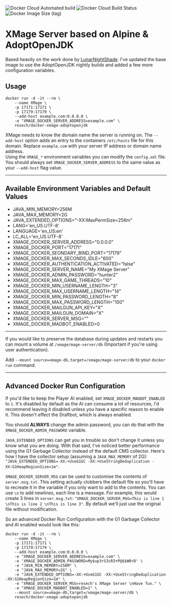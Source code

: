 ![Docker Cloud Automated build](https://img.shields.io/docker/cloud/automated/resech/docker-xmage-adoptopenjdk?style=plastic?link=https://hub.docker.com/r/resech/docker-xmage-adoptopenjdk/tags&link=https://hub.docker.com/r/resech/docker-xmage-adoptopenjdk/builds) ![Docker Cloud Build Status](https://img.shields.io/docker/cloud/build/resech/docker-xmage-adoptopenjdk?style=plastic?link=https://hub.docker.com/r/resech/docker-xmage-adoptopenjdk/tags&link=https://hub.docker.com/r/resech/docker-xmage-adoptopenjdk/builds) ![Docker Image Size (tag)](https://img.shields.io/docker/image-size/resech/docker-xmage-adoptopenjdk/latest?style=plastic?link=https://hub.docker.com/r/resech/docker-xmage-adoptopenjdk/tags&link=https://hub.docker.com/r/resech/docker-xmage-adoptopenjdk/tags)

# XMage Server based on Alpine & AdoptOpenJDK

Based heavily on the work done by [LunarNightShade](https://github.com/LunarNightShade/docker-xmage-openjdk). I've updated the base image to use the AdoptOpenJDK nightly builds and added a few more configuration variables.

## Usage
```
docker run -d -it --rm \
    --name XMage \
    -p 17171:17171 \
    -p 17179:17179 \
    --add-host example.com:0.0.0.0 \
    -e "XMAGE_DOCKER_SERVER_ADDRESS=example.com" \
    resech/docker-xmage-adoptopenjdk
```

XMage needs to know the domain name the server is running on. The `--add-host` option adds an entry to the containers `/etc/hosts` file for this domain. Replace `example.com` with your server IP address or domain name address.  
Using the `XMAGE_*` environment variables you can modify the `config.xml` file.  
You should always set `XMAGE_DOCKER_SERVER_ADDRESS` to the same value as your `--add-host` flag value.  

---

## Available Environment Variables and Default Values

+ JAVA_MIN_MEMORY=256M
+ JAVA_MAX_MEMORY=2G
+ JAVA_EXTENDED_OPTIONS="-XX:MaxPermSize=256m"
+ LANG='en_US.UTF-8'
+ LANGUAGE='en_US:en'
+ LC_ALL='en_US.UTF-8'
+ XMAGE_DOCKER_SERVER_ADDRESS="0.0.0.0"
+ XMAGE_DOCKER_PORT="17171"
+ XMAGE_DOCKER_SEONDARY_BIND_PORT="17179"
+ XMAGE_DOCKER_MAX_SECONDS_IDLE="600"
+ XMAGE_DOCKER_AUTHENTICATION_ACTIVATED="false"
+ XMAGE_DOCKER_SERVER_NAME="My XMage Server"
+ XMAGE_DOCKER_ADMIN_PASSWORD="hunter2"
+ XMAGE_DOCKER_MAX_GAME_THREADS="10"
+ XMAGE_DOCKER_MIN_USERNAME_LENGTH="3"
+ XMAGE_DOCKER_MAX_USERNAME_LENGTH="14"
+ XMAGE_DOCKER_MIN_PASSWORD_LENGTH="8"
+ XMAGE_DOCKER_MAX_PASSWORD_LENGTH="100"
+ XMAGE_DOCKER_MAILGUN_API_KEY="X"
+ XMAGE_DOCKER_MAILGUN_DOMAIN="X"
+ XMAGE_DOCKER_SERVER_MSG=""
+ XMAGE_DOCKER_MADBOT_ENABLED=0

---

If you would like to preserve the database during updates and restarts you can mount a volume at `/xmage/mage-server/db` (Important if you're using user authentication). 

Add `--mount source=xmage-db,target=/xmage/mage-server/db` to your `docker run` command.

---

## Advanced Docker Run Configuration

If you'd like to keep the Player AI enabled, set `XMAGE_DOCKER_MADBOT_ENABLED` to `1`. It's disabled by default as the AI can consume a lot of resources, I'd recommend leaving it disabled unless you have a specific reason to enable it. This doesn't effect the Draftbot, which is always enabled.

You should **ALWAYS** change the admin password, you can do that with the `XMAGE_DOCKER_ADMIN_PASSWORD` variable.

`JAVA_EXTENDED_OPTIONS` can get you in trouble so don't change it unless you know what you are doing. With that said, I've noticed better performance using the G1 Garbage Collector instead of the default CMS collector. Here's how I have the collector setup (assuming a `JAVA_MAX_MEMORY` of 2G): `"JAVA_EXTENDED_OPTIONS=-XX:+UseG1GC -XX:+UseStringDeduplication -XX:G1HeapRegionSize=1m"`. 

`XMAGE_DOCKER_SERVER_MSG` can be used to customise the contents of `server.msg.txt`. This setting actually clobbers the default file so you'll have to recreate it in the variable if you only want to add to the contents. You can use `\n` to add newlines, each line is a message. For example, this would create 3 lines in `server.msg.txt`: `"XMAGE_DOCKER_SERVER_MSG=This is line 1 \nThis is line 2 \nThis is line 3"`. By default we'll just use the original file without modification. 

So an advanced Docker Run Configuration with the G1 Garbage Collector and AI enabled would look like this:
```
docker run -d -it --rm \
    --name XMage \
    -p 17171:17171 \
    -p 17179:17179 \
    --add-host example.com:0.0.0.0 \
    -e "XMAGE_DOCKER_SERVER_ADDRESS=example.com" \
    -e 'XMAGE_DOCKER_ADMIN_PASSWORD=My$up3rS3cR3+P@$$W0rD' \
    -e "JAVA_MIN_MEMORY=256M" \
    -e "JAVA_MAX_MEMORY=2G" \
    -e "JAVA_EXTENDED_OPTIONS=-XX:+UseG1GC -XX:+UseStringDeduplication -XX:G1HeapRegionSize=1m" \
    -e "XMAGE_DOCKER_SERVER_MSG=resech's XMage Server \nHave fun." \
    -e "XMAGE_DOCKER_MADBOT_ENABLED=1" \
    --mount source=xmage-db,target=/xmage/mage-server/db \
    resech/docker-xmage-adoptopenjdk
```
